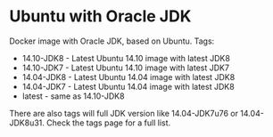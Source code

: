 Ubuntu with Oracle JDK
========================

Docker image with Oracle JDK, based on Ubuntu. Tags:
* 14.10-JDK8 - Latest Ubuntu 14.10 image with latest JDK8
* 14.10-JDK7 - Latest Ubuntu 14.10 image with latest JDK7
* 14.04-JDK8 - Latest Ubuntu 14.04 image with latest JDK8
* 14.04-JDK7 - Latest Ubuntu 14.04 image with latest JDK8
* latest - same as 14.10-JDK8

There are also tags will full JDK version like 14.04-JDK7u76 or 14.04-JDK8u31. Check the tags page for a full list.
